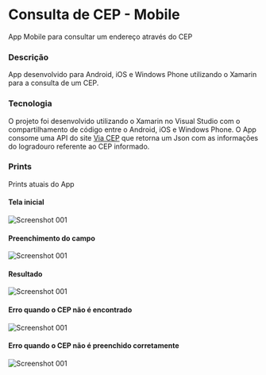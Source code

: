 # Consulta de CEP - Mobile
App Mobile para consultar um endereço através do CEP
### Descrição
App desenvolvido para Android, iOS e Windows Phone utilizando o Xamarin para a consulta de um CEP. 
### Tecnologia
O projeto foi desenvolvido utilizando o Xamarin no Visual Studio com o compartilhamento de código entre o Android, iOS e Windows Phone.
O App consome uma API do site [Via CEP](http://viacep.com.br "Visitar o site") que retorna um Json com as informações do logradouro referente ao CEP informado.
### Prints
Prints atuais do App
#### Tela inicial
![Screenshot 001](https://github.com/tadeuastori/Mobile-ConsultaCEP/blob/master/pic_readme/Screenshot_001.png?raw=true)
#### Preenchimento do campo
![Screenshot 001](https://github.com/tadeuastori/Mobile-ConsultaCEP/blob/master/pic_readme/Screenshot_002.png?raw=true)
#### Resultado
![Screenshot 001](https://github.com/tadeuastori/Mobile-ConsultaCEP/blob/master/pic_readme/Screenshot_003.png?raw=true)
#### Erro quando o CEP não é encontrado
![Screenshot 001](https://github.com/tadeuastori/Mobile-ConsultaCEP/blob/master/pic_readme/Screenshot_005.png?raw=true)
#### Erro quando o CEP não é preenchido corretamente
![Screenshot 001](https://github.com/tadeuastori/Mobile-ConsultaCEP/blob/master/pic_readme/Screenshot_004.png?raw=true)
